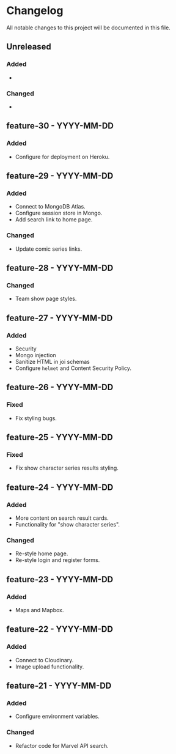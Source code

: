 # Changelog
All notable changes to this project will be documented in this file. 

## Unreleased
### Added
- 
### Changed
- 


## feature-30 - YYYY-MM-DD
### Added
- Configure for deployment on Heroku.

## feature-29 - YYYY-MM-DD
### Added
- Connect to MongoDB Atlas.
- Configure session store in Mongo.
- Add search link to home page.

### Changed 
- Update comic series links. 

## feature-28 - YYYY-MM-DD
### Changed
- Team show page styles.

## feature-27 - YYYY-MM-DD
### Added
- Security
- Mongo injection
- Sanitize HTML in joi schemas
- Configure `helmet` and Content Security Policy.

## feature-26 - YYYY-MM-DD
### Fixed
- Fix styling bugs.

## feature-25 - YYYY-MM-DD
### Fixed
- Fix show character series results styling. 

## feature-24 - YYYY-MM-DD
### Added
- More content on search result cards.
- Functionality for "show character series".

### Changed
- Re-style home page. 
- Re-style login and register forms.

## feature-23 - YYYY-MM-DD
### Added
- Maps and Mapbox.

## feature-22 - YYYY-MM-DD
### Added
- Connect to Cloudinary.
- Image upload functionality.

## feature-21 - YYYY-MM-DD
### Added
- Configure environment variables.

### Changed
- Refactor code for Marvel API search.


